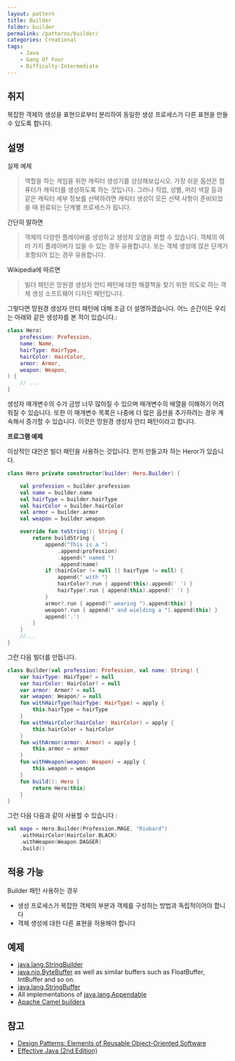 ```yaml
---
layout: pattern
title: Builder
folder: builder
permalink: /patterns/builder/
categories: Creational
tags:
    - Java
    - Gang Of Four
    - Difficulty-Intermediate
---
```


## 취지

복잡한 객체의 생성을 표현으로부터 분리하여 동일한 생성 프로세스가 다른 표현을 만들 수 있도록 합니다.

## 설명

실제 예제

> 역할을 하는 게임을 위한 캐릭터 생성기를 상상해보십시오. 가장 쉬운 옵션은 컴퓨터가 캐릭터를 생성하도록 하는 것입니다.
> 그러나 직업, 성별, 머리 색깔 등과 같은 캐릭터 세부 정보를 선택하려면 캐릭터 생성이 모든 선택 사항이 준비되었을 때 완료되는 단계별 프로세스가 됩니다.

간단히 말하면

> 객체의 다양한 플레이버를 생성하고 생성자 오염을 피할 수 있습니다.
> 객체의 여러 가지 플레이버가 있을 수 있는 경우 유용합니다. 또는 객체 생성에 많은 단계가 포함되어 있는 경우 유용합니다.

Wikipedia에 따르면

> 빌더 패턴은 망원경 생성자 안티 패턴에 대한 해결책을 찾기 위한 의도로 하는 객체 생성 소프트웨어 디자인 패턴입니다.

그렇다면 망원경 생성자 안티 패턴에 대해 조금 더 설명하겠습니다. 어느 순간이든 우리는 아래와 같은 생성자를 본 적이 있습니다.:

```kotlin
class Hero(
    profession: Profession,
    name: Name,
    hairType: HairType,
    hairColor: HairColor,
    armor: Armor,
    weapon: Weapon,
) {
    // ...
}
```

생성자 매개변수의 수가 금방 너무 많아질 수 있으며 매개변수의 배열을 이해하기 어려워질 수 있습니다.
또한 이 매개변수 목록은 나중에 더 많은 옵션을 추가하려는 경우 계속해서 증가할 수 있습니다.
이것은 망원경 생성자 안티 패턴이라고 합니다.

**프로그램 예제**

이상적인 대안은 빌더 패턴을 사용하는 것입니다. 먼저 만들고자 하는 Heror가 있습니다.

```kotlin
class Hero private constructor(builder: Hero.Builder) {

    val profession = builder.profession
    val name = builder.name
    val hairType = builder.hairType
    val hairColor = builder.hairColor
    val armor = builder.armor
    val weapon = builder.weapon

    override fun toString(): String {
        return buildString {
            append("This is a ")
                .append(profession)
                .append(" named ")
                .append(name)
            if (hairColor != null || hairType != null) {
                append(" with ")
                hairColor?.run { append(this).append(' ') }
                hairType?.run { append(this).append(' ') }
            }
            armor?.run { append(" wearing ").append(this) }
            weapon?.run { append(" and wielding a ").append(this) }
            append('.')
        }
    }
    //...
}
```

그런 다음 빌더를 만듭니다.

```kotlin
class Builder(val profession: Profession, val name: String) {
    var hairType: HairType? = null
    var hairColor: HairColor? = null
    var armor: Armor? = null
    var weapon: Weapon? = null
    fun withHairType(hairType: HairType) = apply {
        this.hairType = hairType
    }
    fun withHairColor(hairColor: HairColor) = apply {
        this.hairColor = hairColor
    }
    fun withArmor(armor: Armor) = apply {
        this.armor = armor
    }
    fun withWeapon(weapon: Weapon) = apply {
        this.weapon = weapon
    }
    fun build(): Hero {
        return Hero(this)
    }
}
```

그런 다음 다음과 같이 사용할 수 있습니다 :

```kotlin
val mage = Hero.Builder(Profession.MAGE, "Riobard")
    .withHairColor(HairColor.BLACK)
    .withWeapon(Weapon.DAGGER)
    .build()
```

## 적용 가능

Builder 패턴 사용하는 경우

* 생성 프로세스가 복잡한 객체의 부분과 객체를 구성하는 방법과 독립적이어야 합니다
* 객체 생성에 대한 다른 표현을 허용해야 합니다

## 예제

* [java.lang.StringBuilder](http://docs.oracle.com/javase/8/docs/api/java/lang/StringBuilder.html)
* [java.nio.ByteBuffer](http://docs.oracle.com/javase/8/docs/api/java/nio/ByteBuffer.html#put-byte-) as well as similar
  buffers such as FloatBuffer, IntBuffer and so on.
* [java.lang.StringBuffer](http://docs.oracle.com/javase/8/docs/api/java/lang/StringBuffer.html#append-boolean-)
* All implementations of [java.lang.Appendable](http://docs.oracle.com/javase/8/docs/api/java/lang/Appendable.html)
* [Apache Camel builders](https://github.com/apache/camel/tree/0e195428ee04531be27a0b659005e3aa8d159d23/camel-core/src/main/java/org/apache/camel/builder)

## 참고

* [Design Patterns: Elements of Reusable Object-Oriented Software](http://www.amazon.com/Design-Patterns-Elements-Reusable-Object-Oriented/dp/0201633612)
* [Effective Java (2nd Edition)](http://www.amazon.com/Effective-Java-Edition-Joshua-Bloch/dp/0321356683)
